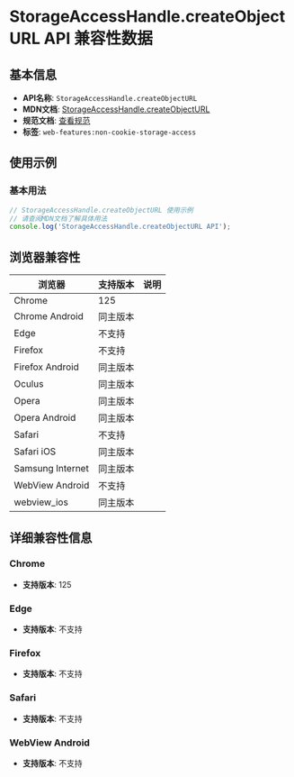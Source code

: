 # StorageAccessHandle.createObjectURL API 兼容性数据

## 基本信息

- **API名称**: `StorageAccessHandle.createObjectURL`
- **MDN文档**: [StorageAccessHandle.createObjectURL](https://developer.mozilla.org/docs/Web/API/StorageAccessHandle/createObjectURL)
- **规范文档**: [查看规范](https://privacycg.github.io/saa-non-cookie-storage/#dom-storageaccesshandle-createobjecturl)
- **标签**: `web-features:non-cookie-storage-access`

## 使用示例

### 基本用法

```javascript
// StorageAccessHandle.createObjectURL 使用示例
// 请查阅MDN文档了解具体用法
console.log('StorageAccessHandle.createObjectURL API');
```

## 浏览器兼容性

| 浏览器 | 支持版本 | 说明 |
|--------|----------|------|
| Chrome | 125 |  |
| Chrome Android | 同主版本 |  |
| Edge | 不支持 |  |
| Firefox | 不支持 |  |
| Firefox Android | 同主版本 |  |
| Oculus | 同主版本 |  |
| Opera | 同主版本 |  |
| Opera Android | 同主版本 |  |
| Safari | 不支持 |  |
| Safari iOS | 同主版本 |  |
| Samsung Internet | 同主版本 |  |
| WebView Android | 不支持 |  |
| webview_ios | 同主版本 |  |

## 详细兼容性信息

### Chrome

- **支持版本**: 125

### Edge

- **支持版本**: 不支持

### Firefox

- **支持版本**: 不支持

### Safari

- **支持版本**: 不支持

### WebView Android

- **支持版本**: 不支持

